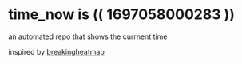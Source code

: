 # time_now is (( 1697058000283 ))

an automated repo that shows the currnent time

inspired by [breakingheatmap](https://github.com/breakingheatmap/breakingheatmap)